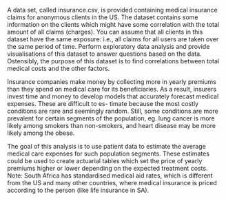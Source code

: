 
A data set, called insurance.csv, is provided containing medical insurance claims for anonymous clients in the US. The dataset contains some information on the clients which might have some correlation with the total amount of all claims (charges). You can assume that all clients in this dataset have the same exposure: i.e., all claims for all users are taken over the same period of time. Perform exploratory data analysis and provide visualisations of this dataset to answer questions based on the data. Ostensibly, the purpose of this dataset is to find correlations between total medical costs and the other factors.

Insurance companies make money by collecting more in yearly premiums than they spend on medical care for its beneficiaries. As a result, insurers invest time and money to develop models that accurately forecast medical expenses. These are difficult to es- timate because the most costly conditions are rare and seemingly random. Still, some conditions are more prevalent for certain segments of the population, eg. lung cancer is more likely among smokers than non-smokers, and heart disease may be more likely among the obese.

The goal of this analysis is to use patient data to estimate the average medical care expenses for such population segments. These estimates could be used to create actuarial tables which set the price of yearly premiums higher or lower depending on the expected treatment costs. Note: South Africa has standardised medical aid rates, which is different from the US and many other countries, where medical insurance is priced according to the person (like life insurance in SA).
